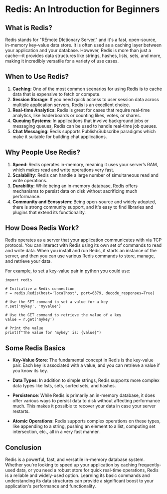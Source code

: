 # Redis: An Introduction for Beginners

## What is Redis?

Redis stands for "REmote DIctionary Server," and it's a fast, open-source, in-memory key-value data store. It is often used as a caching layer between your application and your database. However, Redis is more than just a cache—it provides data structures like strings, hashes, lists, sets, and more, making it incredibly versatile for a variety of use cases.

## When to Use Redis?

1. **Caching**: One of the most common scenarios for using Redis is to cache data that is expensive to fetch or compute.
2. **Session Storage**: If you need quick access to user session data across multiple application servers, Redis is an excellent choice.
3. **Real-time Analytics**: Redis is great for cases that require real-time analytics, like leaderboards or counting likes, votes, or shares.
4. **Queuing Systems**: In applications that involve background jobs or messaging queues, Redis can be used to handle real-time job queues.
5. **Chat Messaging**: Redis supports Publish/Subscribe paradigms which make it suitable for building chat applications.

## Why People Use Redis?

1. **Speed**: Redis operates in-memory, meaning it uses your server’s RAM, which makes read and write operations very fast.
2. **Scalability**: Redis can handle a large number of simultaneous read and write operations.
3. **Durability**: While being an in-memory database, Redis offers mechanisms to persist data on disk without sacrificing much performance.
4. **Community and Ecosystem**: Being open-source and widely adopted, there is strong community support, and it's easy to find libraries and plugins that extend its functionality.

## How Does Redis Work?

Redis operates as a server that your application communicates with via TCP protocol. You can interact with Redis using its own set of commands to read and write data. When you install and run Redis, it starts an instance of the server, and then you can use various Redis commands to store, manage, and retrieve your data. 

For example, to set a key-value pair in python you could use:

```
import redis

# Initialize a Redis connection
r = redis.Redis(host='localhost', port=6379, decode_responses=True)

# Use the SET command to set a value for a key
r.set('mykey', 'myvalue')

# Use the GET command to retrieve the value of a key
value = r.get('mykey')

# Print the value
print(f"The value for 'mykey' is: {value}")

```

## Some Redis Basics

- **Key-Value Store**: The fundamental concept in Redis is the key-value pair. Each key is associated with a value, and you can retrieve a value if you know its key.
  
- **Data Types**: In addition to simple strings, Redis supports more complex data types like lists, sets, sorted sets, and hashes.

- **Persistence**: While Redis is primarily an in-memory database, it does offer various ways to persist data to disk without affecting performance much. This makes it possible to recover your data in case your server restarts.

- **Atomic Operations**: Redis supports complex operations on these types, like appending to a string, pushing an element to a list, computing set intersection, etc., all in a very fast manner.

## Conclusion

Redis is a powerful, fast, and versatile in-memory database system. Whether you're looking to speed up your application by caching frequently-used data, or you need a robust store for quick real-time operations, Redis is a reliable and widely-used option. Learning its basic commands and understanding its data structures can provide a significant boost to your application's performance and functionality.